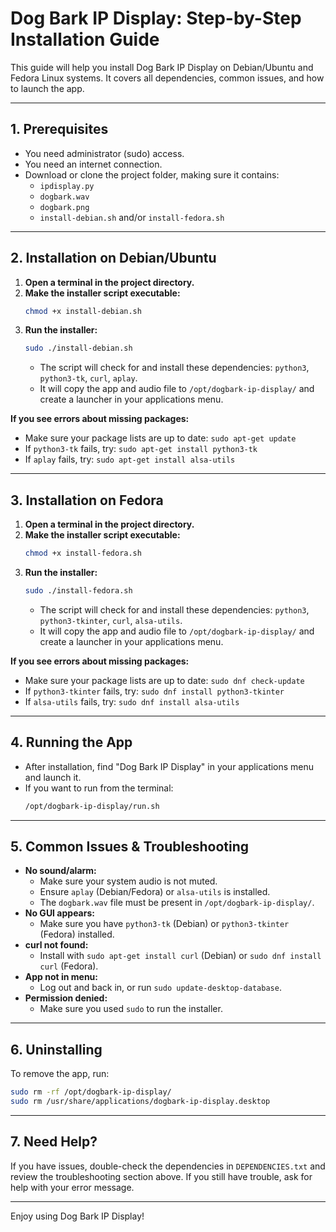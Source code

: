 # Dog Bark IP Display: Step-by-Step Installation Guide

This guide will help you install Dog Bark IP Display on Debian/Ubuntu and Fedora Linux systems. It covers all dependencies, common issues, and how to launch the app.

---

## 1. Prerequisites
- You need administrator (sudo) access.
- You need an internet connection.
- Download or clone the project folder, making sure it contains:
  - `ipdisplay.py`
  - `dogbark.wav`
  - `dogbark.png`
  - `install-debian.sh` and/or `install-fedora.sh`

---

## 2. Installation on Debian/Ubuntu

1. **Open a terminal in the project directory.**
2. **Make the installer script executable:**
   ```bash
   chmod +x install-debian.sh
   ```
3. **Run the installer:**
   ```bash
   sudo ./install-debian.sh
   ```
   - The script will check for and install these dependencies: `python3`, `python3-tk`, `curl`, `aplay`.
   - It will copy the app and audio file to `/opt/dogbark-ip-display/` and create a launcher in your applications menu.

**If you see errors about missing packages:**
- Make sure your package lists are up to date: `sudo apt-get update`
- If `python3-tk` fails, try: `sudo apt-get install python3-tk`
- If `aplay` fails, try: `sudo apt-get install alsa-utils`

---

## 3. Installation on Fedora

1. **Open a terminal in the project directory.**
2. **Make the installer script executable:**
   ```bash
   chmod +x install-fedora.sh
   ```
3. **Run the installer:**
   ```bash
   sudo ./install-fedora.sh
   ```
   - The script will check for and install these dependencies: `python3`, `python3-tkinter`, `curl`, `alsa-utils`.
   - It will copy the app and audio file to `/opt/dogbark-ip-display/` and create a launcher in your applications menu.

**If you see errors about missing packages:**
- Make sure your package lists are up to date: `sudo dnf check-update`
- If `python3-tkinter` fails, try: `sudo dnf install python3-tkinter`
- If `alsa-utils` fails, try: `sudo dnf install alsa-utils`

---

## 4. Running the App
- After installation, find "Dog Bark IP Display" in your applications menu and launch it.
- If you want to run from the terminal:
  ```bash
  /opt/dogbark-ip-display/run.sh
  ```

---

## 5. Common Issues & Troubleshooting

- **No sound/alarm:**
  - Make sure your system audio is not muted.
  - Ensure `aplay` (Debian/Fedora) or `alsa-utils` is installed.
  - The `dogbark.wav` file must be present in `/opt/dogbark-ip-display/`.
- **No GUI appears:**
  - Make sure you have `python3-tk` (Debian) or `python3-tkinter` (Fedora) installed.
- **curl not found:**
  - Install with `sudo apt-get install curl` (Debian) or `sudo dnf install curl` (Fedora).
- **App not in menu:**
  - Log out and back in, or run `sudo update-desktop-database`.
- **Permission denied:**
  - Make sure you used `sudo` to run the installer.

---

## 6. Uninstalling

To remove the app, run:
```bash
sudo rm -rf /opt/dogbark-ip-display/
sudo rm /usr/share/applications/dogbark-ip-display.desktop
```

---

## 7. Need Help?
If you have issues, double-check the dependencies in `DEPENDENCIES.txt` and review the troubleshooting section above. If you still have trouble, ask for help with your error message.

---

Enjoy using Dog Bark IP Display!
